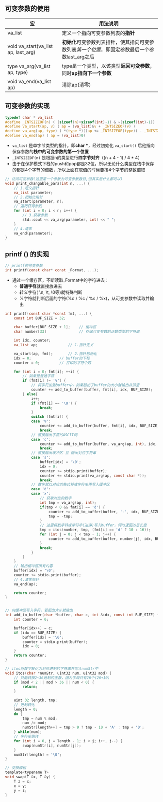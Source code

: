 ## 可变参数的使用

| 宏                                  | 用法说明                                                                                   |
| ----------------------------------- | ------------------------------------------------------------------------------------------ |
| va_list                             | 定义一个指向可变参数列表的**指针**                                                             |
| void va_start(va_list ap, last_arg) | **初始化**可变参数列表指针，使其指向可变参数列表*第一个位置*，即固定参数最后一个参数last_arg之后 |
| type va_arg(va_list ap, type)       | type是一个类型，以该类型**返回可变参数**，同时**ap指向下一个参数**                                 |
| void va_end(va_list ap)             | 清除ap(清零)                                                                                     |       

## 可变参数的实现

```c
typedef char * va_list
#define _INTSIZEOF(n) ( (sizeof(n)+sizeof(int)-1) & ~(sizeof(int)-1))
#define va_start(ap, v) ( ap = (va_list)&v + _INTSIZEOF(v) )
#define va_arg(ap, type) ( *(type *)((ap += _INTSIZEOF(type)) - _INTSIZEOF(type)))
#define va_end(ap) ( ap = (va_list)0)
```

* `va_list` 是单字节类型的指针，即**char \***，经过初始化 `va_start()` 后他指向保存参数的**栈中的可变参数的第一个位置**
* `_INTSIZEOF(n)` 是根据n的类型进行**四字节对齐**（(n + 4 - 1) / 4 * 4）
* 由于在保护模式下栈的push和pop都是32位，所以无论什么类型在栈中保存的都是4个字节的倍数，所以上面在取值的时候要按4个字节的整数倍取

```c
// 访问可变参数(这里第一个参数为可变参数数目,但其实是什么都可以)
void print_changable_para(int n, ...) {
	// 1.定义指针
	va_list parameter;
	// 2.初始化指针
	va_start(parameter, n);
	// 遍历获得参数
	for (int i = 0; i < n; i++) {
		// 3.获取参数
		std::cout << va_arg(parameter, int) << " ";
	}
	// 4.清零
	va_end(parameter);
}
```

## printf () 的实现

```c
// printf的可变参数
int printf(const char* const _Format, ...);
```

* 通过一个缓存区，不断读取_Format中的字符进去：
	* **普通字符**就直接放进去
	* 转义字符( \n, \t, \0等)就特殊判断
	* %字符就判断后面的字符(%d / %c / %s / %x)，从可变参数中读取并输出

```c
int printf(const char *const fmt, ...) {
	const int BUF_SIZE = 32;
	
	char buffer[BUF_SIZE + 1];    // 缓冲区
	char number[33]               // 存储可变参数的正数类型的字符串

	int idx, counter;
	va_list ap;              // 1.指针定义

	va_start(ap, fmt);       // 2.指针初始化
	idx = 0;             // buffer的下标
	counter = 0;         // 打印的字符个数

	for (int i = 0; fmt[i]; ++i) {
		// 如果是普通字符
		if (fmt[i] != '%') {
			// 将字符加到buffer中，如果超出了buffer的大小就输出并清空
			counter += add_to_buffer(buffer, fmt[i], idx, BUF_SIZE);
		} else{
			i++;
			if (fmt[i] == '\0') {
				break;
			}
			switch (fmt[i]) {
			case '%':
				counter += add_to_buffer(buffer, fmt[i], idx, BUF_SIZE);
				break;
			// 直接输出字符的ASCII码
			case 'c':
				counter += add_to_buffer(buffer, va_arg(ap, int), idx, BUF_SIZE);
				break;
			// 直接输出缓冲区 且 输出对应字符串
			case 's':
				buffer[idx] = '\0';
				idx = 0;
				counter += stdio.print(buffer);
				counter += stdio.print(va_arg(ap, const char *));
				break;
			// 数字就以对应的格式转成字符串再写入缓冲区
			case 'd':
			case 'x':
				// 获取对应的数字
				int tmp = va_arg(ap, int);
				if(tmp < 0 && fmt[i] == 'd') {
					counter += add_to_buffer(buffer, '-', idx, BUF_SIZE);
					tmp = -tmp;
				}
				// 这里将数字转成字符串(逆序)写入buffer，同时返回的是长度
				tmp = itos(number, tmp, (fmt[i] == 'd' ? 10 : 16));
				for (int j = 0; j < tmp - 1; j++) {
					counter += add_to_buffer(buffer, number[j], idx, BUF_SIZE);
				}
				break;
			}
		}
	}
	// 输出缓冲区所有内容
	buffer[idx] = '\0';
	counter += stdio.print(buffer);
	// 4.清零指针
	va_end(ap);

	return counter;
}


// 向缓冲区写入字符，若超出大小就输出
int add_to_buffer(char *buffer, char c, int &idx, const int BUF_SIZE) {
	int counter = 0;

	buffer[idx++] = c;
	if (idx == BUF_SIZE) {
		buffer[idx] = '\0';
		counter = stdio.print(buffer);
		idx = 0;
	}
	return counter;
}

// itos将数字转化为对应进制的字符串并写入numStr中
void itos(char *numStr, uint32 num, uint32 mod) {
	// 只能转换2~36进制的正数，因为字母只有26个(26+10)
	if (mod < 2 || mod > 36 || num < 0) {
		return;
	}
	
	uint 32 length, tmp;
	// 进制转化
	length = 0;
	do {
		tmp = num % mod;
		num /= mod;
		numStr[length++] = tmp > 9 ? tmp - 10 + 'A' : tmp + '0';
	} while(num);
	// 字符串倒转
	for (int i = 0, j = length - 1; i < j; i++, j--) {
		swap(numStr[i], numStr[j]);
	}
	numStr[length] = '\0';
}

// 交换模板
template<typename T>
void swap(T &x, T &y) {
	T z = x;
	x = y;
	y = z;
}
```
